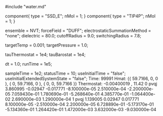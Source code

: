 <OOPSE version=4>
  <MetaData>
#include "water.md"


component{
  type = "SSD_E";
  nMol = 1;
}
component{
  type = "TIP4P";
  nMol = 1;
}



ensemble = NVT;
forceField = "DUFF";
electrostaticSummationMethod = "none";
dielectric = 80.0;
cutoffRadius = 9.0;
switchingRadius = 7.8;



targetTemp = 0.001;
targetPressure = 1.0;

tauThermostat = 1e4;
tauBarostat = 1e4;

dt = 1.0;
runTime = 1e5;

sampleTime = 1e2;
statusTime = 10;
useInitialTime = "false";
useInitialExtendedSystemState = "false";
  </MetaData>
  <Snapshot>
    <FrameData>
        Time: 99991
        Hmat: {{ 59.7166, 0, 0 }, { 0, 59.7166, 0 }, { 0, 0, 59.7166 }}
  Thermostat: -0.00400019 , 11.42
    </FrameData>
    <StuntDoubles>
         0    pvqj           3.860995           -0.02947          -0.017771 -8.100000e-05  2.510000e-04 -2.200000e-05  7.059430e-01  1.780690e-01 -5.268640e-01  4.385770e-01 -1.064400e-02  2.690000e-03  1.290000e-04
         1    pvqj           1.139005            0.02947           0.017771  8.100000e-05 -2.510000e-04  2.200000e-05  6.728890e-01 -5.173170e-01 -5.134360e-01  1.264420e-01  1.472000e-03  3.632000e-03 -9.030000e-04
    </StuntDoubles>
  </Snapshot>
</OOPSE>
